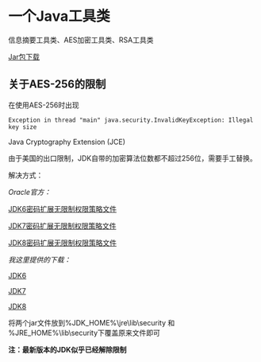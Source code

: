 # 一个Java工具类

信息摘要工具类、AES加密工具类、RSA工具类

[Jar包下载](target/TJLUtil-3.3.jar)

## 关于AES-256的限制

在使用AES-256时出现

`Exception in thread "main" java.security.InvalidKeyException: Illegal key size`

Java Cryptography Extension (JCE)

由于美国的出口限制，JDK自带的加密算法位数都不超过256位，需要手工替换。

解决方式：

*Oracle官方：*

[JDK6密码扩展无限制权限策略文件](https://www.oracle.com/java/technologies/jce-6-download.html)

[JDK7密码扩展无限制权限策略文件](https://www.oracle.com/java/technologies/javase-jce7-downloads.html)

[JDK8密码扩展无限制权限策略文件](https://www.oracle.com/java/technologies/javase-jce8-downloads.html)

*我这里提供的下载：*

[JDK6](file/JcePolicy/jce_policy-6.zip)

[JDK7](file/JcePolicy/UnlimitedJCEPolicyJDK7.zip)

[JDK8](file/JcePolicy/jce_policy-8.zip)

将两个jar文件放到%JDK_HOME%\jre\lib\security 和 %JRE_HOME%\lib\security下覆盖原来文件即可

**注：最新版本的JDK似乎已经解除限制**
